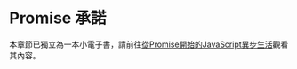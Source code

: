 # Promise 承諾

本章節已獨立為一本小電子書，請前往[從Promise開始的JavaScript異步生活](https://www.gitbook.com/book/eyesofkids/javascript-start-es6-promise/details)觀看其內容。
